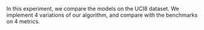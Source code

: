 In this experiment, we compare the models on the UCI8 dataset. We implement 4 variations of our algorithm, and compare with the benchmarks on 4 metrics. 